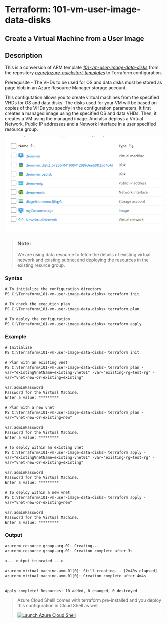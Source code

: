 # Terraform: 101-vm-user-image-data-disks
## Create a Virtual Machine from a User Image
## Description 

This is a conversion of ARM template *[101-vm-user-image-data-disks](https://github.com/Azure/azure-quickstart-templates/tree/master/101-vm-user-image-data-disks)* from the repository *[azure\azure-quickstart-templates](https://github.com/Azure/azure-quickstart-templates)* to Terraform configuration.

Prerequisite - The VHDs to be used for OS and data disks must be stored as page blob in an Azure Resource Manager storage account.

This configutation allows you to create virtual machines from the specified VHDs for OS and data disks. The disks used for your VM will be based on copies of the VHDs you specify in the configuration parameters. It first creates a managed image using the specified OS and data VHDs. Then, it creates a VM using the managed image. And also deploys a Virtual Network, Public IP addresses and a Network Interface in a user specified resource group.

![output](resources.png)

> ### Note:
> We are using data resource to fetch the details of existing virtual network and existing subnet and deploying the resources in the existing resurce group.

### Syntax
```
# To initialize the configuration directory
PS C:\Terraform\101-vm-user-image-data-disks> terraform init 

# To check the execution plan
PS C:\Terraform\101-vm-user-image-data-disks> terraform plan

# To deploy the configuration
PS C:\Terraform\101-vm-user-image-data-disks> terraform apply
```

### Example
```
# Initialize
PS C:\Terraform\101-vm-user-image-data-disks> terraform init 

# Plan with an existing vnet
PS C:\Terraform\101-vm-user-image-data-disks> terraform plan -var="existingVnetName=existing-vnet01" -var="existing-rg=test-rg" -var="vnet-new-or-existing=existing"

var.adminPassword
Password for the Virtual Machine.
Enter a value: *********

# Plan with a new vnet
PS C:\Terraform\101-vm-user-image-data-disks> terraform plan -var="vnet-new-or-existing=new"

var.adminPassword
Password for the Virtual Machine.
Enter a value: *********

# To deploy within an existing vnet
PS C:\Terraform\101-vm-user-image-data-disks> terraform apply -var="existingVnetName=existing-vnet01" -var="existing-rg=test-rg" -var="vnet-new-or-existing=existing"

var.adminPassword
Password for the Virtual Machine.
Enter a value: *********

# To deploy within a new vnet
PS C:\Terraform\101-vm-user-image-data-disks> terraform apply -var="vnet-new-or-existing=new"

var.adminPassword
Password for the Virtual Machine.
Enter a value: *********
```

### Output
```
azurerm_resource_group.arg-01: Creating...
azurerm_resource_group.arg-01: Creation complete after 3s

<--- output truncated --->

azurerm_virtual_machine.avm-01[0]: Still creating... [2m40s elapsed]
azurerm_virtual_machine.avm-01[0]: Creation complete after 4m4s


Apply complete! Resources: 10 added, 0 changed, 0 destroyed
```
>Azure Cloud Shelll comes with terraform pre-installed and you deploy this configuration in Cloud Shell as well.
>
>[![](https://shell.azure.com/images/launchcloudshell.png "Launch Azure Cloud Shell")](https://shell.azure.com)